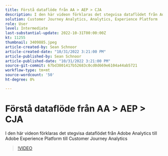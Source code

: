 ```yaml
---
title: Förstå dataflöde från AA > AEP > CJA
description: I den här videon förklaras det stegvisa dataflödet från Adobe Analytics till Adobe Experience Platform till Customer Journey Analytics
solution: Customer Journey Analytics, Analytics, Experience Platform
role: User
level: Intermediate
last-substantial-update: 2022-10-31T00:00:00Z
kt: 11255
thumbnail: 3409885.jpeg
article-created-by: Sean Schnoor
article-created-date: "10/31/2022 3:21:00 PM"
article-published-by: Sean Schnoor
article-published-date: "10/31/2022 3:21:00 PM"
source-git-commit: 67bd3801417b52683c0cd0d669e6104a44ab5721
workflow-type: tm+mt
source-wordcount: '50'
ht-degree: 0%

---
```



# Förstå dataflöde från AA > AEP > CJA

I den här videon förklaras det stegvisa dataflödet från Adobe Analytics till Adobe Experience Platform till Customer Journey Analytics

>[!VIDEO](https://video.tv.adobe.com/v/3409885/?quality=12&learn=on)
